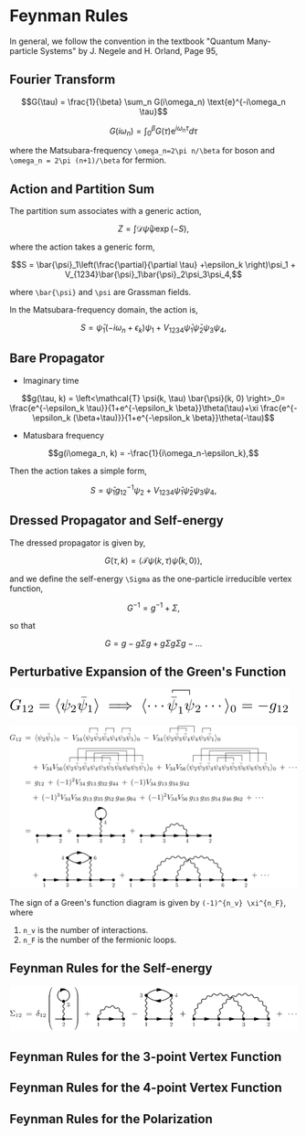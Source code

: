 # Feynman Rules

In general, we follow the convention in the textbook "Quantum Many-particle Systems" by J. Negele and H. Orland, Page 95,

## Fourier Transform

```math
G(\tau) = \frac{1}{\beta} \sum_n G(i\omega_n) \text{e}^{-i\omega_n \tau}
```

```math
G(i\omega_n) = \int_0^\beta G(\tau) \text{e}^{i\omega_n \tau} d\tau
```
where the Matsubara-frequency ``\omega_n=2\pi n/\beta`` for boson and ``\omega_n = 2\pi (n+1)/\beta`` for fermion.

## Action and Partition Sum
The partition sum associates with a generic action,
```math
Z = \int \mathcal{D}\bar{\psi}\psi \exp\left(-S\right),
```
where the action takes a generic form,
```math
S = \bar{\psi}_1\left(\frac{\partial}{\partial \tau} +\epsilon_k \right)\psi_1 + V_{1234}\bar{\psi}_1\bar{\psi}_2\psi_3\psi_4,
```
where ``\bar{\psi}`` and ``\psi`` are Grassman fields.

In the Matsubara-frequency domain, the action is,
```math
S = \bar{\psi}_1\left(-i\omega_n +\epsilon_k \right)\psi_1 + V_{1234}\bar{\psi}_1\bar{\psi}_2\psi_3\psi_4,
```

## Bare Propagator

- Imaginary time

```math
g(\tau, k) = \left<\mathcal{T} \psi(k, \tau) \bar{\psi}(k, 0) \right>_0= \frac{e^{-\epsilon_k \tau}}{1+e^{-\epsilon_k \beta}}\theta(\tau)+\xi \frac{e^{-\epsilon_k (\beta+\tau)}}{1+e^{-\epsilon_k \beta}}\theta(-\tau)
```

- Matusbara frequency

```math
g(i\omega_n, k) = -\frac{1}{i\omega_n-\epsilon_k},
```

Then the action takes a simple form,
```math
S = \bar{\psi}_1g_{12}^{-1}\psi_2 + V_{1234}\bar{\psi}_1\bar{\psi}_2\psi_3\psi_4,
```

## Dressed Propagator and Self-energy

The dressed propagator is given by,
```math
G(\tau, k) = \left<\mathcal{T} \psi(k, \tau) \bar{\psi}(k, 0) \right>,
```
and we define the self-energy ``\Sigma`` as the one-particle irreducible vertex function,
```math
G^{-1} = g^{-1} + \Sigma,
```
so that
```math
G = g - g\Sigma g + g\Sigma g \Sigma g - ...
```

## Perturbative Expansion of the Green's Function

![Sign rule for the Wick contractions.](../assets/diagrams/grassman/green0.svg#green0)

![Diagrammatic expansion of the Green's function.](../assets/diagrams/grassman/green.svg#green)

The sign of a Green's function diagram is given by ``(-1)^{n_v} \xi^{n_F}``, where
1. ``n_v`` is the number of interactions.
2. ``n_F`` is the number of the fermionic loops.

## Feynman Rules for the Self-energy

![Diagrammatic expansion of the self-energy.](../assets/diagrams/grassman/sigma.svg#sigma)

## Feynman Rules for the 3-point Vertex Function

## Feynman Rules for the 4-point Vertex Function

## Feynman Rules for the Polarization
